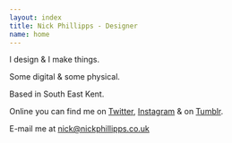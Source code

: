 ```yaml
---
layout: index
title: Nick Phillipps - Designer
name: home
---
```

<section id="what">
	<p>I design & I make things.</p>
	<p>Some digital & some physical.</p>
</section>
<section id="where">
	<p>Based in South East Kent.</p>
	<p>Online you can find me on <a href="https://twitter.com/nickphillipps">Twitter</a>, <a href="http://instagram.com/nickphillipps">Instagram</a> & on <a href="http://pocketscraps.tumblr.com/">Tumblr</a>.</p>
</section>	
<aside>
	<p>E-mail me at <a href="mailto:nick@nickphillipps.co.uk">nick@nickphillipps.co.uk</a></p>
</aside>


